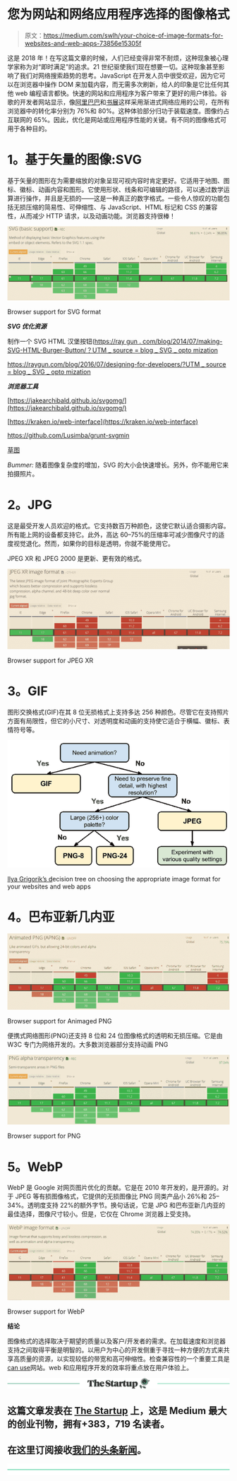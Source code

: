# 您为网站和网络应用程序选择的图像格式

> 原文：<https://medium.com/swlh/your-choice-of-image-formats-for-websites-and-web-apps-73856e15305f>

这是 2018 年！在写这篇文章的时候，人们已经变得非常不耐烦，这种现象被心理学家称为对“即时满足”的追求。21 世纪驱使我们现在想要一切。这种现象甚至影响了我们对网络搜索趋势的思考。JavaScript 在开发人员中很受欢迎，因为它可以在浏览器中操作 DOM 来加载内容，而无需多次刷新，给人的印象是它比任何其他 web 编程语言都快。快速的网站和应用程序为客户带来了更好的用户体验。谷歌的开发者网站显示，像[阿里巴巴](https://developers.google.com/web/showcase/2016/alibaba)和[书展](https://developers.google.com/web/showcase/2017/bookmyshow)这样采用渐进式网络应用的公司，在所有浏览器中的转化率分别为 76%和 80%。这种体验部分归功于装载速度。图像约占互联网的 65%。因此，优化是网站或应用程序性能的关键。有不同的图像格式可用于各种目的。

# **1。基于矢量的图像:SVG**

基于矢量的图形在为需要缩放的对象呈现可视内容时肯定更好。它适用于地图、图标、徽标、动画内容和图形。它使用形状、线条和可编辑的路径，可以通过数学运算进行操作，并且是无损的——这是一种真正的数字格式。一些令人惊叹的功能包括无损压缩的简易性、可伸缩性、与 JavaScript、HTML 标记和 CSS 的兼容性，从而减少 HTTP 请求，以及动画功能。浏览器支持很棒！

![](img/902011859129c9cc91a171cbe42f2db1.png)

Browser support for SVG format

***SVG 优化资源***

制作一个 SVG HTML 汉堡按钮([https://ray gun . com/blog/2014/07/making-SVG-HTML-Burger-Button/？UTM _ source = blog _ SVG _ opto mization](https://raygun.com/blog/2014/07/making-svg-html-burger-button/?utm_source=blog_SVG_optomization)

[https://raygun.com/blog/2016/07/designing-for-developers/?UTM _ source = blog _ SVG _ opto mization](https://raygun.com/blog/2016/07/designing-for-developers/?utm_source=blog_SVG_optomization)

***浏览器工具***

[https://jakearchibald.github.io/svgomg/](https://jakearchibald.github.io/svgomg/)

[https://kraken.io/web-interface](https://kraken.io/web-interface)

https://github.com/Lusimba/grunt-svgmin

[草图](https://www.sketchapp.com)

*Bummer:* 随着图像复杂度的增加，SVG 的大小会快速增长。另外，你不能用它来拍摄照片。

# **2。JPG**

这是最受开发人员欢迎的格式。它支持数百万种颜色，这使它默认适合摄影内容。所有能上网的设备都支持它。此外，高达 60–75%的压缩率可减少图像尺寸的适度视觉退化。然而，如果你的目标是透明，你就不能使用它。

JPEG XR 和 JPEG 2000 是更新、更有效的格式。

![](img/32a78ffa9629235932e2f84bd64f1a1d.png)

Browser support for JPEG XR

# **3。GIF**

图形交换格式(GIF)在其 8 位无损格式上支持多达 256 种颜色。尽管它在支持照片方面有局限性，但它的小尺寸、对透明度和动画的支持使它适合于横幅、徽标、表情符号等。

![](img/7e3ae812f92605e3e08203bd632aca17.png)

[Ilya Grigorik’s d](https://developers.google.com/web/fundamentals/performance/optimizing-content-efficiency/image-optimization#selecting-the-right-image-format)ecision tree on choosing the appropriate image format for your websites and web apps

# **4。巴布亚新几内亚**

![](img/0cc3f2dd1c70a0454e15d9f00d9b3c7c.png)

Browser support for Animaged PNG

便携式网络图形(PNG)还支持 8 位和 24 位图像格式的透明和无损压缩。它是由 W3C 专门为网络开发的。大多数浏览器部分支持动画 PNG

![](img/ed17d77df34229e1a99a3b60a7aaaf26.png)

Browser support for PNG

# **5。WebP**

WebP 是 Google 对网页图片优化的贡献。它是在 2010 年开发的，是开源的。对于 JPEG 等有损图像格式，它提供的无损图像比 PNG 同类产品小 26%和 25–34%。透明度支持 22%的额外字节。换句话说，它是 JPG 和巴布亚新几内亚的最佳选择，图像尺寸较小。但是，它仅在 Chrome 浏览器上受支持。

![](img/984c7837b4f36b1d3969537337c2595a.png)

Browser support for WebP

**结论**

图像格式的选择取决于期望的质量以及客户/开发者的需求。在加载速度和浏览器支持之间取得平衡是明智的。以用户为中心的开发侧重于寻找一种方便的方式来共享高质量的资源，以实现较低的带宽和高可伸缩性。检查兼容性的一个重要工具是[can use](https://caniuse.com/)网站。web 和应用程序开发的效率将重点放在用户体验上。

[![](img/308a8d84fb9b2fab43d66c117fcc4bb4.png)](https://medium.com/swlh)

## 这篇文章发表在 [The Startup](https://medium.com/swlh) 上，这是 Medium 最大的创业刊物，拥有+383，719 名读者。

## 在这里订阅接收[我们的头条新闻](http://growthsupply.com/the-startup-newsletter/)。

[![](img/b0164736ea17a63403e660de5dedf91a.png)](https://medium.com/swlh)